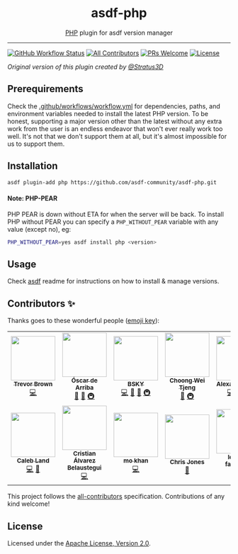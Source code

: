<div align="center">
<h1>asdf-php</h1>
<span><a href="https://www.php.net">PHP</a> plugin for asdf version manager</span>
</div>
<hr />

[![GitHub Workflow Status](https://img.shields.io/github/workflow/status/asdf-community/asdf-php/Main%20workflow?style=flat-square)](https://github.com/asdf-community/asdf-php/actions)
[![All Contributors](https://img.shields.io/badge/all_contributors-12-orange.svg?style=flat-square)](#contributors-)
[![PRs Welcome](https://img.shields.io/badge/PRs-welcome-brightgreen.svg?style=flat-square)](http://makeapullrequest.com)
[![License](https://img.shields.io/github/license/asdf-community/asdf-php?style=flat-square&color=brightgreen)](https://github.com/asdf-community/asdf-php/blob/master/LICENSE)

_Original version of this plugin created by
[@Stratus3D](https://github.com/Stratus3D)_

## Prerequirements

Check the [.github/workflows/workflow.yml](.github/workflows/workflow.yml) for
dependencies, paths, and environment variables needed to install the latest PHP
version. To be honest, supporting a major version other than the latest without
any extra work from the user is an endless endeavor that won't ever really work
too well. It's not that we don't support them at all, but it's almost impossible
for us to support them.

## Installation

```bash
asdf plugin-add php https://github.com/asdf-community/asdf-php.git
```

#### Note: PHP-PEAR

PHP PEAR is down without ETA for when the server will be back. To install PHP
without PEAR you can specify a `PHP_WITHOUT_PEAR` variable with any value
(except no), eg:

```bash
PHP_WITHOUT_PEAR=yes asdf install php <version>
```

## Usage

Check [asdf](https://github.com/asdf-vm/asdf) readme for instructions on how to
install & manage versions.

## Contributors ✨

Thanks goes to these wonderful people
([emoji key](https://allcontributors.org/docs/en/emoji-key)):

<!-- ALL-CONTRIBUTORS-LIST:START - Do not remove or modify this section -->
<!-- prettier-ignore-start -->
<!-- markdownlint-disable -->
<table>
  <tr>
    <td align="center"><a href="https://stratus3d.com/"><img src="https://avatars1.githubusercontent.com/u/1520926?v=4" width="100px;" alt=""/><br /><sub><b>Trevor Brown</b></sub></a><br /><a href="https://github.com/asdf-community/asdf-php/commits?author=Stratus3D" title="Code">💻</a></td>
    <td align="center"><a href="https://oscardearriba.com"><img src="https://avatars3.githubusercontent.com/u/563391?v=4" width="100px;" alt=""/><br /><sub><b>Óscar de Arriba</b></sub></a><br /><a href="https://github.com/asdf-community/asdf-php/commits?author=odarriba" title="Documentation">📖</a> <a href="#maintenance-odarriba" title="Maintenance">🚧</a> <a href="#infra-odarriba" title="Infrastructure (Hosting, Build-Tools, etc)">🚇</a></td>
    <td align="center"><a href="https://bsky.moe"><img src="https://avatars3.githubusercontent.com/u/38746192?v=4" width="100px;" alt=""/><br /><sub><b>BSKY</b></sub></a><br /><a href="https://github.com/asdf-community/asdf-php/commits?author=imbsky" title="Code">💻</a> <a href="https://github.com/asdf-community/asdf-php/commits?author=imbsky" title="Documentation">📖</a> <a href="#maintenance-imbsky" title="Maintenance">🚧</a> <a href="#infra-imbsky" title="Infrastructure (Hosting, Build-Tools, etc)">🚇</a></td>
    <td align="center"><a href="https://www.bixels.nl"><img src="https://avatars1.githubusercontent.com/u/334814?v=4" width="100px;" alt=""/><br /><sub><b>Choong Wei Tjeng</b></sub></a><br /><a href="https://github.com/asdf-community/asdf-php/commits?author=bixelsnl" title="Documentation">📖</a> <a href="#infra-bixelsnl" title="Infrastructure (Hosting, Build-Tools, etc)">🚇</a></td>
    <td align="center"><a href="http://eher.com.br"><img src="https://avatars0.githubusercontent.com/u/398034?v=4" width="100px;" alt=""/><br /><sub><b>Alexandre Eher</b></sub></a><br /><a href="https://github.com/asdf-community/asdf-php/commits?author=EHER" title="Code">💻</a> <a href="https://github.com/asdf-community/asdf-php/commits?author=EHER" title="Documentation">📖</a> <a href="#infra-EHER" title="Infrastructure (Hosting, Build-Tools, etc)">🚇</a></td>
    <td align="center"><a href="http://salzsee.info"><img src="https://avatars0.githubusercontent.com/u/99911?v=4" width="100px;" alt=""/><br /><sub><b>Ben Rexin</b></sub></a><br /><a href="https://github.com/asdf-community/asdf-php/commits?author=salzig" title="Code">💻</a> <a href="https://github.com/asdf-community/asdf-php/commits?author=salzig" title="Documentation">📖</a></td>
    <td align="center"><a href="https://turnintocoders.it"><img src="https://avatars3.githubusercontent.com/u/65402?v=4" width="100px;" alt=""/><br /><sub><b>Matteo Giaccone</b></sub></a><br /><a href="https://github.com/asdf-community/asdf-php/commits?author=matjack1" title="Documentation">📖</a> <a href="#infra-matjack1" title="Infrastructure (Hosting, Build-Tools, etc)">🚇</a></td>
  </tr>
  <tr>
    <td align="center"><a href="http://caleb.fm"><img src="https://avatars1.githubusercontent.com/u/4692?v=4" width="100px;" alt=""/><br /><sub><b>Caleb Land</b></sub></a><br /><a href="https://github.com/asdf-community/asdf-php/commits?author=caleb" title="Code">💻</a> <a href="https://github.com/asdf-community/asdf-php/commits?author=caleb" title="Documentation">📖</a></td>
    <td align="center"><a href="https://medium.com/@belaustegui"><img src="https://avatars3.githubusercontent.com/u/2965623?v=4" width="100px;" alt=""/><br /><sub><b>Cristian Álvarez Belaustegui</b></sub></a><br /><a href="https://github.com/asdf-community/asdf-php/commits?author=crbelaus" title="Code">💻</a></td>
    <td align="center"><a href="https://www.mokhan.ca"><img src="https://avatars1.githubusercontent.com/u/80475?v=4" width="100px;" alt=""/><br /><sub><b>mo khan</b></sub></a><br /><a href="https://github.com/asdf-community/asdf-php/commits?author=mokhan" title="Code">💻</a></td>
    <td align="center"><a href="http://christopherjones.us"><img src="https://avatars0.githubusercontent.com/u/115515?v=4" width="100px;" alt=""/><br /><sub><b>Chris Jones</b></sub></a><br /><a href="https://github.com/asdf-community/asdf-php/commits?author=magikid" title="Documentation">📖</a></td>
    <td align="center"><a href="https://me.baldarn.com/"><img src="https://avatars0.githubusercontent.com/u/2814802?v=4" width="100px;" alt=""/><br /><sub><b>lorenzo farnararo</b></sub></a><br /><a href="https://github.com/asdf-community/asdf-php/commits?author=baldarn" title="Code">💻</a></td>
    <td align="center"><a href="https://github.com/j-dexx"><img src="https://avatars3.githubusercontent.com/u/6691543?v=4" width="100px;" alt=""/><br /><sub><b>James</b></sub></a><br /><a href="https://github.com/asdf-community/asdf-php/commits?author=j-dexx" title="Code">💻</a></td>
  </tr>
</table>

<!-- markdownlint-enable -->
<!-- prettier-ignore-end -->
<!-- ALL-CONTRIBUTORS-LIST:END -->

This project follows the
[all-contributors](https://github.com/all-contributors/all-contributors)
specification. Contributions of any kind welcome!

## License

Licensed under the
[Apache License, Version 2.0](https://www.apache.org/licenses/LICENSE-2.0).
